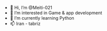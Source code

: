 - 👋 Hi, I’m @Meiti-021
- 👀 I’m interested in Game & app development
- 🌱 I’m currently learning Python
- 📫 Iran - tabriz

<!---
Meiti-021/Meiti-021 is a ✨ special ✨ repository because its `README.md` (this file) appears on your GitHub profile.
You can click the Preview link to take a look at your changes.
--->
